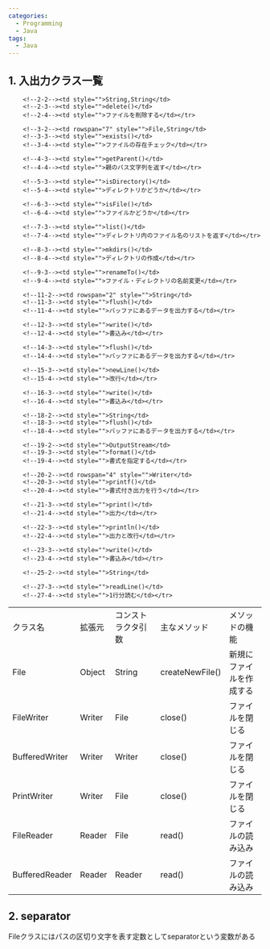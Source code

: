 ```yaml
---
categories:
  - Programming
  - Java
tags:
  - Java
---
```


## 1. 入出力クラス一覧

<table>
<tbody><tr class="atwiki_tr_odd atwiki_tr_1">		<!--0-0--><td style="">クラス名</td>
		<!--0-1--><td style="">拡張元</td>
		<!--0-2--><td style="">コンストラクタ引数</td>
		<!--0-3--><td style="">主なメソッド</td>
		<!--0-4--><td style="">メソッドの機能</td></tr>
<tr class="atwiki_tr_even atwiki_tr_2">		<!--1-0--><td rowspan="9" style="">File</td>
		<!--1-1--><td rowspan="9" style="">Object</td>
		<!--1-2--><td style="">String</td>
		<!--1-3--><td style="">createNewFile()</td>
		<!--1-4--><td style="">新規にファイルを作成する</td></tr>
<tr class="atwiki_tr_odd atwiki_tr_3">

		<!--2-2--><td style="">String,String</td>
		<!--2-3--><td style="">delete()</td>
		<!--2-4--><td style="">ファイルを削除する</td></tr>
<tr class="atwiki_tr_even atwiki_tr_4">

		<!--3-2--><td rowspan="7" style="">File,String</td>
		<!--3-3--><td style="">exists()</td>
		<!--3-4--><td style="">ファイルの存在チェック</td></tr>
<tr class="atwiki_tr_odd atwiki_tr_5">


		<!--4-3--><td style="">getParent()</td>
		<!--4-4--><td style="">親のパス文字列を返す</td></tr>
<tr class="atwiki_tr_even atwiki_tr_6">


		<!--5-3--><td style="">isDirectory()</td>
		<!--5-4--><td style="">ディレクトリかどうか</td></tr>
<tr class="atwiki_tr_odd atwiki_tr_7">


		<!--6-3--><td style="">isFile()</td>
		<!--6-4--><td style="">ファイルかどうか</td></tr>
<tr class="atwiki_tr_even atwiki_tr_8">


		<!--7-3--><td style="">list()</td>
		<!--7-4--><td style="">ディレクトリ内のファイル名のリストを返す</td></tr>
<tr class="atwiki_tr_odd atwiki_tr_9">


		<!--8-3--><td style="">mkdirs()</td>
		<!--8-4--><td style="">ディレクトリの作成</td></tr>
<tr class="atwiki_tr_even atwiki_tr_10">


		<!--9-3--><td style="">renameTo()</td>
		<!--9-4--><td style="">ファイル・ディレクトリの名前変更</td></tr>
<tr class="atwiki_tr_odd atwiki_tr_11">		<!--10-0--><td rowspan="3" style="">FileWriter</td>
		<!--10-1--><td rowspan="3" style="">Writer</td>
		<!--10-2--><td style="">File</td>
		<!--10-3--><td style="">close()</td>
		<!--10-4--><td style="">ファイルを閉じる</td></tr>
<tr class="atwiki_tr_even atwiki_tr_12">

		<!--11-2--><td rowspan="2" style="">String</td>
		<!--11-3--><td style="">flush()</td>
		<!--11-4--><td style="">バッファにあるデータを出力する</td></tr>
<tr class="atwiki_tr_odd atwiki_tr_13">


		<!--12-3--><td style="">write()</td>
		<!--12-4--><td style="">書込み</td></tr>
<tr class="atwiki_tr_even atwiki_tr_14">		<!--13-0--><td rowspan="4" style="">BufferedWriter</td>
		<!--13-1--><td rowspan="4" style="">Writer</td>
		<!--13-2--><td rowspan="4" style="">Writer</td>
		<!--13-3--><td style="">close()</td>
		<!--13-4--><td style="">ファイルを閉じる</td></tr>
<tr class="atwiki_tr_odd atwiki_tr_15">


		<!--14-3--><td style="">flush()</td>
		<!--14-4--><td style="">バッファにあるデータを出力する</td></tr>
<tr class="atwiki_tr_even atwiki_tr_16">


		<!--15-3--><td style="">newLine()</td>
		<!--15-4--><td style="">改行</td></tr>
<tr class="atwiki_tr_odd atwiki_tr_17">


		<!--16-3--><td style="">write()</td>
		<!--16-4--><td style="">書込み</td></tr>
<tr class="atwiki_tr_even atwiki_tr_18">		<!--17-0--><td rowspan="7" style="">PrintWriter</td>
		<!--17-1--><td rowspan="7" style="">Writer</td>
		<!--17-2--><td style="">File</td>
		<!--17-3--><td style="">close()</td>
		<!--17-4--><td style="">ファイルを閉じる</td></tr>
<tr class="atwiki_tr_odd atwiki_tr_19">

		<!--18-2--><td style="">String</td>
		<!--18-3--><td style="">flush()</td>
		<!--18-4--><td style="">バッファにあるデータを出力する</td></tr>
<tr class="atwiki_tr_even atwiki_tr_20">

		<!--19-2--><td style="">OutputStream</td>
		<!--19-3--><td style="">format()</td>
		<!--19-4--><td style="">書式を指定する</td></tr>
<tr class="atwiki_tr_odd atwiki_tr_21">

		<!--20-2--><td rowspan="4" style="">Writer</td>
		<!--20-3--><td style="">printf()</td>
		<!--20-4--><td style="">書式付き出力を行う</td></tr>
<tr class="atwiki_tr_even atwiki_tr_22">


		<!--21-3--><td style="">print()</td>
		<!--21-4--><td style="">出力</td></tr>
<tr class="atwiki_tr_odd atwiki_tr_23">


		<!--22-3--><td style="">println()</td>
		<!--22-4--><td style="">出力と改行</td></tr>
<tr class="atwiki_tr_even atwiki_tr_24">


		<!--23-3--><td style="">write()</td>
		<!--23-4--><td style="">書込み</td></tr>
<tr class="atwiki_tr_odd atwiki_tr_25">		<!--24-0--><td rowspan="2" style="">FileReader</td>
		<!--24-1--><td rowspan="2" style="">Reader</td>
		<!--24-2--><td style="">File</td>
		<!--24-3--><td rowspan="2" style="">read()</td>
		<!--24-4--><td rowspan="2" style="">ファイルの読み込み</td></tr>
<tr class="atwiki_tr_even atwiki_tr_26">

		<!--25-2--><td style="">String</td>

</tr>
<tr class="atwiki_tr_odd atwiki_tr_27">		<!--26-0--><td rowspan="2" style="">BufferedReader</td>
		<!--26-1--><td rowspan="2" style="">Reader</td>
		<!--26-2--><td rowspan="2" style="">Reader</td>
		<!--26-3--><td style="">read()</td>
		<!--26-4--><td style="">ファイルの読み込み</td></tr>
<tr class="atwiki_tr_even atwiki_tr_28">


		<!--27-3--><td style="">readLine()</td>
		<!--27-4--><td style="">1行分読む</td></tr>
</tbody></table>

## 2. separator

Fileクラスにはパスの区切り文字を表す定数としてseparatorという変数がある
